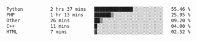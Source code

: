 <!--START_SECTION:waka-->

```txt
Python          2 hrs 37 mins   ██████████████░░░░░░░░░░░   55.46 %
PHP             1 hr 13 mins    ██████▒░░░░░░░░░░░░░░░░░░   25.95 %
Other           26 mins         ██▒░░░░░░░░░░░░░░░░░░░░░░   09.20 %
C++             11 mins         █░░░░░░░░░░░░░░░░░░░░░░░░   04.00 %
HTML            7 mins          ▓░░░░░░░░░░░░░░░░░░░░░░░░   02.52 %
```

<!--END_SECTION:waka-->
